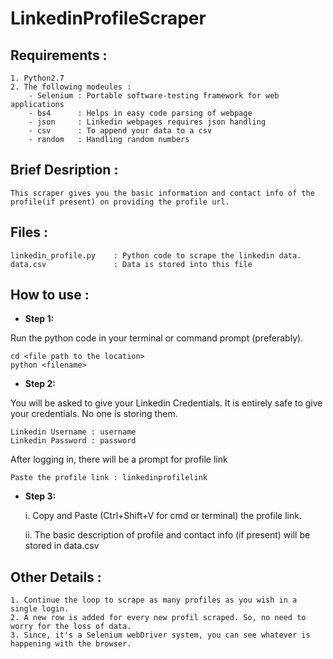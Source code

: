 # LinkedinProfileScraper

## Requirements :
    1. Python2.7
    2. The following modeules :
        - Selenium : Portable software-testing framework for web applications
        - bs4      : Helps in easy code parsing of webpage
        - json     : Linkedin webpages requires json handling
        - csv      : To append your data to a csv
        - random   : Handling random numbers

## Brief Desription :
    This scraper gives you the basic information and contact info of the profile(if present) on providing the profile url.

## Files :
    linkedin_profile.py    : Python code to scrape the linkedin data.
    data.csv               : Data is stored into this file

## How to use :

- **Step 1:**

Run the python code in your terminal or command prompt (preferably).

```
cd <file path to the location>
python <filename>
```

- **Step 2:**

You will be asked to give your Linkedin Credentials. It is entirely safe to give your credentials. No one is storing         them.

```
Linkedin Username : username
Linkedin Password : password
```

After logging in, there will be a prompt for profile link

```
Paste the profile link : linkedinprofilelink
```

- **Step 3:**

    i. Copy and Paste (Ctrl+Shift+V for cmd or terminal) the profile link.
    
    ii. The basic description of profile and contact info (if present) will be stored in data.csv

## Other Details :
    1. Continue the loop to scrape as many profiles as you wish in a single login.
    2. A new row is added for every new profil scraped. So, no need to worry for the loss of data.
    3. Since, it's a Selenium webDriver system, you can see whatever is happening with the browser.
